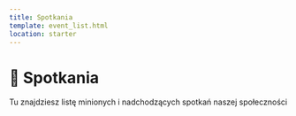 ```yaml
---
title: Spotkania
template: event_list.html
location: starter
---
```


# 🎤 Spotkania

Tu znajdziesz listę minionych i nadchodzących spotkań naszej społeczności